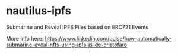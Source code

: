 # nautilus-ipfs
Submarine and Reveal IPFS Files based on ERC721 Events

More info here: https://www.linkedin.com/pulse/how-automatically-submarine-eveal-nfts-using-ipfs-js-de-cristofaro
